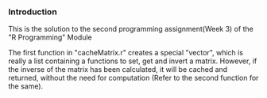 ### Introduction

This is the solution to the second programming assignment(Week 3) of the "R Programming" Module

The first function in "cacheMatrix.r" creates a special "vector", which is really a list containing a functions to set, get and invert a matrix. However, if the inverse of the matrix has been calculated, it will be cached and returned, without the need for computation (Refer to the second function for the same).
